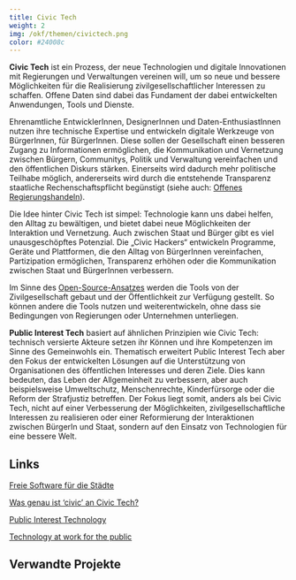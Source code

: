 ```yaml
---
title: Civic Tech
weight: 2
img: /okf/themen/civictech.png
color: #24008c
---
```


**Civic Tech** ist ein Prozess, der neue Technologien und digitale Innovationen mit Regierungen und Verwaltungen vereinen will, um so neue und bessere Möglichkeiten für die Realisierung zivilgesellschaftlicher Interessen zu schaffen. Offene Daten sind dabei das Fundament der dabei entwickelten Anwendungen, Tools und Dienste.

<!--more-->


Ehrenamtliche EntwicklerInnen, DesignerInnen und Daten-EnthusiastInnen nutzen ihre technische Expertise und entwickeln digitale Werkzeuge von BürgerInnen, für BürgerInnen.  Diese sollen der Gesellschaft einen besseren Zugang zu Informationen ermöglichen, die Kommunikation und Vernetzung zwischen Bürgern, Communitys, Politik und Verwaltung vereinfachen und den öffentlichen Diskurs stärken. Einerseits wird dadurch mehr politische Teilhabe möglich, andererseits wird durch die entstehende Transparenz staatliche Rechenschaftspflicht begünstigt (siehe auch: [Offenes Regierungshandeln](/themen/offenes_regierungshandeln/)).

Die Idee hinter Civic Tech ist simpel: Technologie kann uns dabei helfen, den Alltag zu bewältigen, und bietet dabei neue Möglichkeiten der Interaktion und Vernetzung. Auch zwischen Staat und Bürger gibt es viel unausgeschöpftes Potenzial. Die „Civic Hackers“ entwickeln Programme, Geräte und Plattformen, die den Alltag von BürgerInnen vereinfachen, Partizipation ermöglichen, Transparenz erhöhen oder die Kommunikation zwischen Staat und BürgerInnen verbessern.

Im Sinne des [Open-Source-Ansatzes](https://en.wikipedia.org/wiki/Open-source_software) werden die Tools von der Zivilgesellschaft gebaut und der Öffentlichkeit zur Verfügung gestellt. So können andere die Tools nutzen und weiterentwickeln, ohne dass sie Bedingungen von Regierungen oder Unternehmen unterliegen.


**Public Interest Tech** basiert auf ähnlichen Prinzipien wie Civic Tech: technisch versierte Akteure setzen ihr Können und ihre Kompetenzen im Sinne des Gemeinwohls ein. Thematisch erweitert Public Interest Tech aber den Fokus der entwickelten Lösungen auf die Unterstützung von Organisationen des öffentlichen Interesses und deren Ziele. Dies kann bedeuten, das Leben der Allgemeinheit zu verbessern, aber auch beispielsweise Umweltschutz, Menschenrechte, Kinderfürsorge oder die Reform der Strafjustiz betreffen. Der Fokus liegt somit, anders als bei Civic Tech, nicht auf einer Verbesserung der Möglichkeiten, zivilgesellschaftliche Interessen zu realisieren oder einer Reformierung der Interaktionen zwischen BürgerIn und Staat, sondern auf den Einsatz von Technologien für eine bessere Welt.


## Links

[Freie Software für die Städte](https://monde-diplomatique.de/artikel/!5476316)

[Was genau ist ‘civic’ an Civic Tech?](https://medium.com/@prototypefund/was-genau-ist-civic-an-civic-tech-6caca475495d)

[Public Interest Technology](https://www.newamerica.org/public-interest-technology/about/)

[Technology at work for the public](https://www.fordfoundation.org/campaigns/public-interest-tech/)


## Verwandte Projekte
